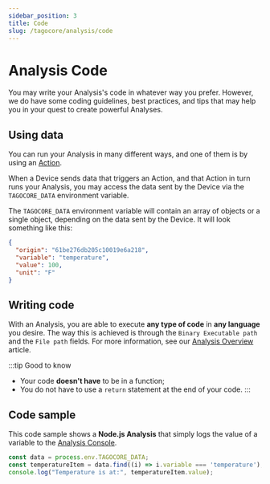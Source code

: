 ```yaml
---
sidebar_position: 3
title: Code
slug: /tagocore/analysis/code
---
```


# Analysis Code

You may write your Analysis's code in whatever way you prefer. However, we do have some coding guidelines, best practices, and tips
that may help you in your quest to create powerful Analyses.

## Using data

You can run your Analysis in many different ways, and one of them is by using an [Action](/docs/tagocore/action).

When a Device sends data that triggers an Action, and that Action in turn runs your Analysis, you may access the data sent by the Device via the `TAGOCORE_DATA` environment variable.

The `TAGOCORE_DATA` environment variable will contain an array of objects or a single object, depending on the data sent by the Device. It will look something like this:

```json
{
  "origin": "61be276db205c10019e6a218",
  "variable": "temperature",
  "value": 100,
  "unit": "F"
}
```


## Writing code

With an Analysis, you are able to execute **any type of code** in **any language** you desire. The way this is achieved is through the `Binary Executable path` and the `File path` fields. For more information, see our [Analysis Overview](/docs/tagocore/analysis) article.

:::tip Good to know
- Your code **doesn't have** to be in a function;
- You do not have to use a `return` statement at the end of your code.
:::

## Code sample

This code sample shows a **Node.js Analysis** that simply logs the value of a variable to the [Analysis Console](/docs/tagocore/analysis/console.md).

```js
const data = process.env.TAGOCORE_DATA;
const temperatureItem = data.find((i) => i.variable === 'temperature');
console.log("Temperature is at:", temperatureItem.value);
```
